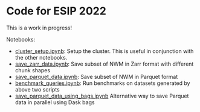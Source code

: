 # Code for ESIP 2022 

This is a work in progress!

Notebooks: 
* [cluster_setup.ipynb](cluster_setup.ipynb): Setup the cluster. This is useful in conjunction with the other notebooks.
* [save_zarr_data.ipynb](save_zarr_data.ipynb): Save subset of NWM in Zarr format with different chunk shapes
* [save_parquet_data.ipynb](save_parquet_data.ipynb): Save subset of NWM in Parquet format
* [benchmark_queries.ipynb](benchmark_queries.ipynb): Run benchmarks on datasets generated by above two scripts
* [save_parquet_data_using_bags.ipynb](save_parquet_data_using_bags.ipynb) Alternative way to save Parquet data in parallel using Dask bags
